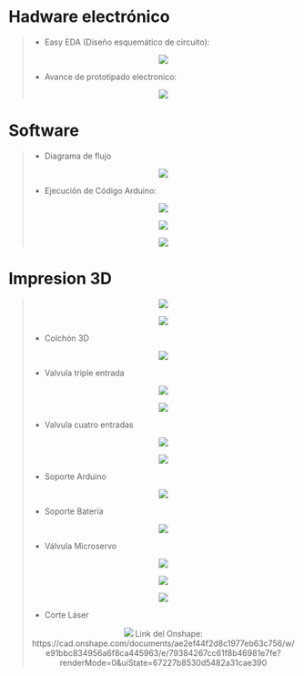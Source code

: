 # Hadware electrónico   
> * Easy EDA (Diseño esquemático de circuito):
> <p align="center"><img src="https://github.com/user-attachments/assets/2ab3e275-054f-453f-8110-692ace6dc029">
>
> * Avance de prototipado electronico:
> <p align="center"><img src="https://github.com/user-attachments/assets/618b7ec4-254a-4fbd-a170-7fd86dba78e3">

# Software
> * Diagrama de flujo
> <p align="center"><img src="https://github.com/user-attachments/assets/2e1a1059-2ac1-4aa0-959e-a0bdc8e00069">
>
> * Ejecución de Código Arduino:
> <p align="center"><img src="https://github.com/user-attachments/assets/6a726837-8b29-4b2a-88b5-3fcc89a9ebb9">
> <p align="center"><img src="https://github.com/user-attachments/assets/7092cb8e-6bde-4bb2-bf36-a43fe20ef2a0">
> <p align="center"><img src="https://github.com/user-attachments/assets/e8100ff5-0dd5-49c5-b6a2-baa1c7abb6a7">

# Impresion 3D
> <p align="center"><img src="https://github.com/user-attachments/assets/2a52bec2-83e9-4b50-a450-6b003397a70d">
> <p align="center"><img src="https://github.com/user-attachments/assets/345d50b3-f4ed-4a13-8fd4-e3e1ab526740">
>
> * Colchón 3D
> <p align="center"><img src="https://github.com/user-attachments/assets/2b9f786f-f5ff-4b61-b337-ed63e103e09c">
>
> * Valvula triple entrada
> <p align="center"><img src="https://github.com/user-attachments/assets/b03eb3ac-d6e7-4357-8d3f-7dac66444218">
> <p align="center"><img src="https://github.com/user-attachments/assets/bfa78c95-42f5-4ff4-a1c6-c56edaf36ee5">
>
> * Valvula cuatro entradas
> <p align="center"><img src="https://github.com/user-attachments/assets/4f0a4f0c-c673-41f0-a11e-6dbff4c14c62">
> <p align="center"><img src="https://github.com/user-attachments/assets/8cf00c70-ce6d-4b4e-aeb0-238991149d14">
>
>  * Soporte Arduino
> <p align="center"><img src="https://github.com/user-attachments/assets/0e6f8292-1cc3-4b00-890e-c15fdf17cf93">
>
>  * Soporte Batería 
> <p align="center"><img src="https://github.com/user-attachments/assets/e5761308-98bf-4d20-9bfe-0afbf6553bf9">
>
>  * Válvula Microservo
> <p align="center"><img src="https://github.com/user-attachments/assets/e65ef886-0a37-481e-b48c-1b118cf5d71b">
> <p align="center"><img src="https://github.com/user-attachments/assets/cbc1867e-4036-4ab3-a1c6-f01a2e0a4c31">
> <p align="center"><img src="https://github.com/user-attachments/assets/9eeda0a7-cab4-47e8-b777-0ca45f84d216">
>
>  * Corte Láser
> <p align="center"><img src="https://github.com/user-attachments/assets/d8608fbb-68b7-4307-9312-e61b06be372f"> 
> Link del Onshape: https://cad.onshape.com/documents/ae2ef44f2d8c1977eb63c756/w/e91bbc834956a6f8ca445963/e/79384267cc61f8b46981e7fe?renderMode=0&uiState=67227b8530d5482a31cae390 

